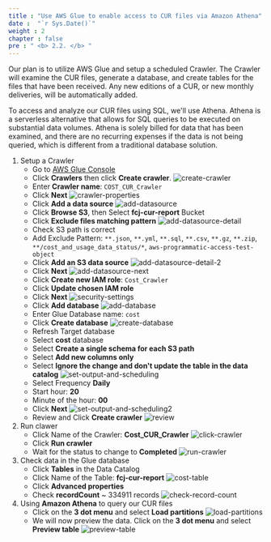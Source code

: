 ```yaml
---
title : "Use AWS Glue to enable access to CUR files via Amazon Athena"
date :  "`r Sys.Date()`" 
weight : 2
chapter : false
pre : " <b> 2.2. </b> "
---
```

Our plan is to utilize AWS Glue and setup a scheduled Crawler. The Crawler will examine the CUR files, generate a database, and create tables for the files that have been received. Any new editions of a CUR, or new monthly deliveries, will be automatically added.

To access and analyze our CUR files using SQL, we'll use Athena. Athena is a serverless alternative that allows for SQL queries to be executed on substantial data volumes. Athena is solely billed for data that has been examined, and there are no recurring expenses if the data is not being queried, which is different from a traditional database solution.

1. Setup a Crawler
   + Go to [AWS Glue Console](https://console.aws.amazon.com/glue)
   + Click **Crawlers** then click **Create crawler**.
   ![create-crawler](/images/2.2-glue/001-create-crawler.png)
   + Enter **Crawler name**: ```COST_CUR_Crawler```
   + Click **Next**
   ![crawler-properties](/images/2.2-glue/002-crawler-properties.png)
   + Click **Add a data source**
   ![add-datasource](/images/2.2-glue/003-add-datasource.png)
   + Click **Browse S3**, then Select **fcj-cur-report** Bucket
   + Click **Exclude files matching pattern**
   ![add-datasource-detail](/images/2.2-glue/004-add-datasource-detail.png)
   + Check S3 path is correct
   + Add Exclude Pattern: ```**.json```,  ```**.yml```,  ```**.sql```,  ```**.csv```,  ```**.gz```,  ```**.zip```, ```**/cost_and_usage_data_status/*```, ```aws-programmatic-access-test-object```
   + Click **Add an S3 data source**
   ![add-datasource-detail-2](/images/2.2-glue/005-add-datasource-detail-2.png)
   + Click **Next**
   ![add-datasource-next](/images/2.2-glue/006-add-datasource-next.png)
   + Click **Create new IAM role**: ```Cost_Crawler```
   + Click **Update chosen IAM role**
   + Click **Next**
   ![security-settings](/images/2.2-glue/007-security-settings.png)
   + Click **Add database**
   ![add-database](/images/2.2-glue/008-add-database.png)
   + Enter Glue Database name: ```cost```
   + Click **Create database**
   ![create-database](/images/2.2-glue/009-create-database.png)
   + Refresh Target database
   + Select **cost** database
   + Select **Create a single schema for each S3 path**
   + Select **Add new columns only**
   + Select **Ignore the change and don't update the table in the data catalog**
   ![set-output-and-scheduling](/images/2.2-glue/010-set-output-and-scheduling.png)
   + Select Frequency **Daily**
   + Start hour: **20**
   + Minute of the hour: **00**
   + Click **Next**
   ![set-output-and-scheduling2](/images/2.2-glue/011-set-output-and-scheduling2.png)
   + Review and Click **Create crawler**
   ![review](/images/2.2-glue/012-review.png)
2. Run clawer
   + Click Name of the Crawler: **Cost_CUR_Crawler**
   ![click-crawler](/images/2.2-glue/013-click-crawler.png)
   + Click **Run crawler**
   + Wait for the status to change to **Completed**
   ![run-crawler](/images/2.2-glue/014-run-crawler.png)
3. Check data in the Glue database
   + Click **Tables** in the Data Catalog
   + Click Name of the Table: **fcj-cur-report**
   ![cost-table](/images/2.2-glue/015-cost-table.png)
   + Click **Advanced properties**
   + Check **recordCount** ~ 334911 records 
   ![check-record-count](/images/2.2-glue/016-check-record-count.png)
4. Using **Amazon Athena** to query our CUR files
   + Click on the **3 dot menu** and select **Load partitions** 
   ![load-partitions](/images/2.2-glue/017-load-partitions.png)
   + We will now preview the data. Click on the **3 dot menu** and select **Preview table**
   ![preview-table](/images/2.2-glue/018-preview-table.png)
   